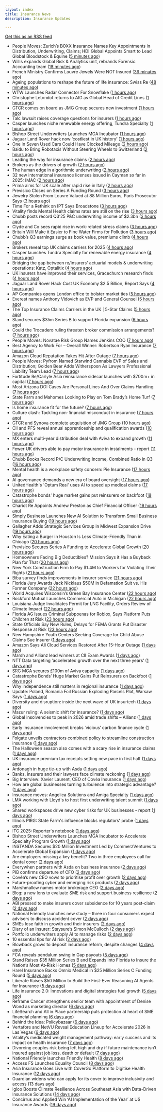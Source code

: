 ```yaml
---
layout: index
title: Insurance News
description: Insurance Updates

---
```


[Get this as an RSS feed](/insurance.rss)

<!-- news_marker starts -->
- People Moves: Zurich’s BOXX Insurance Names Key Appointments in Distribution, Underwriting, Claims; HDI Global Appoints Smart to Lead Global Bloodstock & Equine ([5 minutes ago](https://www.insurancejournal.com/news/international/2025/10/22/844713.htm))
- Willis expands Global Risk & Analytics unit, rebrands Forensic Accounting team ([18 minutes ago](https://www.reinsurancene.ws/willis-expands-global-risk-analytics-unit-rebrands-forensic-accounting-team/))
- French Ministry Confirms Louvre Jewels Were NOT Insured ([36 minutes ago](https://insurance-edge.net/2025/10/22/french-ministry-confirms-louvre-jewels-were-not-insured/))
- Ageing populations to reshape the future of life insurance: Swiss Re ([48 minutes ago](https://www.reinsurancene.ws/ageing-populations-to-reshape-the-future-of-life-insurance-swiss-re/))
- WTW Launches Radar Connector For Snowflake ([1 hours ago](https://insurance-edge.net/2025/10/22/wtw-launches-radar-connector-for-snowflake/))
- Christophe Letondot returns to AIG as Global Head of Credit Lines ([1 hours ago](https://www.reinsurancene.ws/christophe-letondot-returns-to-aig-as-global-head-of-credit-lines/))
- GTCR comes on board as JMG Group secures new investment ([1 hours ago](https://www.postonline.co.uk/broker/7959250/gtcr-comes-on-board-as-jmg-group-secures-new-investment))
- Talc lawsuit raises coverage questions for insurers ([1 hours ago](https://www.postonline.co.uk/commercial/7959251/talc-lawsuit-raises-coverage-questions-for-insurers))
- Casper launches niche renewable energy offering, Tundra Specialty ([1 hours ago](https://www.reinsurancene.ws/casper-launches-niche-renewable-energy-offering-tundra-specialty/))
- Bishop Street Underwriters Launches MGA Incubator ([1 hours ago](https://insurance-edge.net/2025/10/22/bishop-street-underwriters-launches-mga-incubator/))
- Jaguar Land Rover hack now ‘costliest in UK history’ ([1 hours ago](https://www.postonline.co.uk/news/7959253/jaguar-land-rover-hack-now-%E2%80%98costliest-in-uk-history%E2%80%99))
- One in Seven Used Cars Could Have Clocked Mileage ([2 hours ago](https://insurance-edge.net/2025/10/22/one-in-seven-used-cars-could-have-clocked-mileage/))
- Baidu to Bring Robotaxis Without Steering Wheels to Switzerland ([2 hours ago](https://www.insurancejournal.com/news/international/2025/10/22/844709.htm))
- Leading the way for insurance claims ([2 hours ago](https://www.insurancebusinessmag.com/uk/tv/leading-the-way-for-insurance-claims-553875.aspx))
- Brokers as the drivers of growth ([2 hours ago](https://www.insurancebusinessmag.com/uk/news/columns/brokers-as-the-drivers-of-growth-553874.aspx))
- The human edge in algorithmic underwriting ([2 hours ago](https://www.insurancebusinessmag.com/uk/news/technology/the-human-edge-in-algorithmic-underwriting-553873.aspx))
- 32 new international insurance licenses issued in Cayman so far in 2025: IMAC ([2 hours ago](https://www.reinsurancene.ws/32-new-international-insurance-licenses-issued-in-cayman-so-far-in-2025-imac/))
- Prima aims for UK scale after rapid rise in Italy ([2 hours ago](https://www.postonline.co.uk/news/7959238/prima-aims-for-uk-scale-after-rapid-rise-in-italy))
- Previsico Closes on Series A Funding Round ([3 hours ago](https://insurance-edge.net/2025/10/22/previsico-closes-on-series-a-funding-round/))
- Jewelry Stolen From Louvre Valued at 88 Million Euros, Paris Prosecutor Says ([3 hours ago](https://www.insurancejournal.com/news/international/2025/10/22/844689.htm))
- Time For a Rethink on IPT Says Broadstone ([3 hours ago](https://insurance-edge.net/2025/10/22/time-for-a-rethink-on-ipt-says-broadstone/))
- Vitality finds Mental Health claims rates are still on the rise ([3 hours ago](https://ifamagazine.com/vitality-finds-mental-health-claims-rates-are-still-on-the-rise/))
- Chubb posts record Q3’25 P&C underwriting income of $2.3bn ([3 hours ago](https://www.reinsurancene.ws/chubb-posts-record-q325-pc-underwriting-income-of-2-3bn/))
- Clyde and Co sees rapid rise in work-related stress claims ([3 hours ago](https://www.postonline.co.uk/commercial/7959240/clyde-and-co-sees-rapid-rise-in-work-related-stress-claims))
- Britain Will Make it Easier to Fine Water Firms for Pollution ([3 hours ago](https://www.insurancejournal.com/news/international/2025/10/22/844694.htm))
- Chubb’s Q3 earnings surge as book value, premiums climb ([4 hours ago](https://www.insurancebusinessmag.com/uk/news/breaking-news/chubbs-q3-earnings-surge-as-book-value-premiums-climb-553846.aspx))
- Brokers reveal top UK claims carriers for 2025 ([4 hours ago](https://www.insurancebusinessmag.com/uk/news/claims/brokers-reveal-top-uk-claims-carriers-for-2025-553843.aspx))
- Casper launches Tundra Specialty for renewable energy insurance ([4 hours ago](https://www.insurancebusinessmag.com/uk/news/breaking-news/casper-launches-tundra-specialty-for-renewable-energy-insurance-553838.aspx))
- Bridging the gap between re/insurers’ actuarial models & underwriting operations: Katz, Optalitix ([4 hours ago](https://www.reinsurancene.ws/bridging-the-gap-between-re-insurers-actuarial-models-underwriting-operations-katz-optalitix/))
- UK insurers have improved their services, Gracechurch research finds ([4 hours ago](https://www.insurancebusinessmag.com/uk/news/breaking-news/uk-insurers-have-improved-their-services-gracechurch-research-finds-553835.aspx))
- Jaguar Land Rover Hack Cost UK Economy $2.5 Billion, Report Says ([4 hours ago](https://www.insurancejournal.com/news/international/2025/10/22/844686.htm))
- AP Companies opens London office to bolster market ties ([5 hours ago](https://www.insurancebusinessmag.com/uk/news/breaking-news/ap-companies-opens-london-office-to-bolster-market-ties-553834.aspx))
- Everest names Anthony Vidovich as EVP and General Counsel ([5 hours ago](https://www.reinsurancene.ws/everest-names-anthony-vidovich-as-evp-and-general-counsel/))
- The Top Insurance Claims Carriers in the UK | 5-Star Claims ([5 hours ago](https://www.insurancebusinessmag.com/uk/best-insurance/the-top-insurance-claims-carriers-in-the-uk--5star-claims-552040.aspx))
- Stand secures $35m Series B to support Florida expansion ([6 hours ago](https://www.reinsurancene.ws/stand-secures-35m-series-b-to-support-florida-expansion/))
- Could the Trocadero ruling threaten broker commission arrangements? ([7 hours ago](https://www.postonline.co.uk/broker/7958897/could-the-trocadero-ruling-threaten-broker-commission-arrangements))
- People Moves: Novatae Risk Group Names Jenkins COO ([7 hours ago](https://www.insurancejournal.com/news/national/2025/10/22/844475.htm))
- Best Agency to Work For – Overall Winner: Robertson Ryan Insurance ([7 hours ago](https://www.insurancejournal.com/news/national/2025/10/22/844655.htm))
- Amazon Cloud Reputation Takes Hit After Outage ([7 hours ago](https://www.insurancejournal.com/news/national/2025/10/22/844621.htm))
- People Moves: Pyfrom Named Starwind Cannabis EVP of Sales and Distribution; Golden Bear Adds Witherspoon As Lawyers Professional Liability Team Lead ([7 hours ago](https://www.insurancejournal.com/news/west/2025/10/22/844633.htm))
- Fortitude Re/Carlyle Asia reinsurance sidecar launches with $700m+ in capital ([7 hours ago](https://www.reinsurancene.ws/fortitude-re-carlyle-asia-reinsurance-sidecar-launches-with-700m-in-capital/))
- Most Arizona DOI Cases Are Personal Lines And Over Claims Handling ([7 hours ago](https://www.insurancejournal.com/news/west/2025/10/22/844661.htm))
- State Farm and Mahomes Looking to Play on Tom Brady’s Home Turf ([7 hours ago](https://www.insurancejournal.com/news/east/2025/10/22/844675.htm))
- Is home insurance fit for the future? ([7 hours ago](https://www.postonline.co.uk/personal/7959041/is-home-insurance-fit-for-the-future))
- Culture clash: Tackling non-financial misconduct in insurance ([7 hours ago](https://www.postonline.co.uk/regulation/7958979/culture-clash-tackling-non-financial-misconduct-in-insurance))
- GTCR and Synova complete acquisition of JMG Group ([10 hours ago](https://www.insurancebusinessmag.com/uk/news/mergers-acquisitions/gtcr-and-synova-complete-acquisition-of-jmg-group-553807.aspx))
- CII and PFS reveal annual apprenticeship and qualification awards ([10 hours ago](https://www.insurancebusinessmag.com/uk/news/breaking-news/cii-and-pfs-reveal-annual-apprenticeship-and-qualification-awards-553805.aspx))
- MX enters multi-year distribution deal with Aviva to expand growth ([11 hours ago](https://www.insurancebusinessmag.com/uk/news/breaking-news/mx-enters-multiyear-distribution-deal-with-aviva-to-expand-growth-553801.aspx))
- Fewer UK drivers able to pay motor insurance in instalments - report ([11 hours ago](https://www.insurancebusinessmag.com/uk/news/auto-motor/fewer-uk-drivers-able-to-pay-motor-insurance-in-instalments--report-553798.aspx))
- Chubb Books Record P/C Underwriting Income, Combined Ratio in Q3 ([16 hours ago](https://www.insurancejournal.com/news/national/2025/10/21/844664.htm))
- Mental health is a workplace safety concern: Pie Insurance ([17 hours ago](https://www.dig-in.com/news/mental-health-is-a-workplace-safety-concern-pie-insurance))
- AI governance demands a new era of board oversight ([17 hours ago](https://www.dig-in.com/opinion/ai-governance-demands-a-new-era-of-oversight))
- UnitedHealth's 'Optum Real' uses AI to speed up medical claims ([17 hours ago](https://www.dig-in.com/articles/unitedhealth-uses-ai-to-speed-up-medical-claims))
- Catastrophe bonds' huge market gains put reinsurers on backfoot ([18 hours ago](https://www.dig-in.com/articles/catastrophe-bonds-huge-market-gains-reinsurers-on-backfoot))
- Chariot Re Appoints Andrew Preston as Chief Financial Officer ([19 hours ago](https://www.insurtechinsights.com/chariot-re-appoints-andrew-preston-as-chief-financial-officer/))
- Simply Business Launches New AI Solution to Transform Small Business Insurance Buying ([19 hours ago](https://www.insurtechinsights.com/simply-business-launches-new-ai-solution-to-transform-small-business-insurance-buying/))
- Gallagher Adds Strategic Services Group in Midwest Expansion Drive ([19 hours ago](https://www.insurtechinsights.com/gallagher-adds-strategic-services-group-in-midwest-expansion-drive/))
- Why Eating a Burger in Houston Is Less Climate-Friendly Than in Chicago ([20 hours ago](https://www.insurancejournal.com/news/southcentral/2025/10/21/844634.htm))
- Previsico Secures Series A Funding to Accelerate Global Growth ([20 hours ago](https://www.insurtechinsights.com/previsico-secures-series-a-funding-to-accelerate-global-growth/))
- Homeowners Facing Big Deductibles? Mission Says it Has a Buyback Plan for That ([20 hours ago](https://www.insurancejournal.com/news/southeast/2025/10/21/844620.htm))
- New York Construction Firm to Pay $1.4M to Workers for Violating Their Rights ([21 hours ago](https://www.insurancejournal.com/news/east/2025/10/21/844614.htm))
- Biba survey finds improvements in insurer service ([21 hours ago](https://www.postonline.co.uk/news/7959244/biba-survey-finds-improvements-in-insurer-service))
- Florida Jury Awards Jack Nicklaus $50M in Defamation Suit vs. His Former Company ([22 hours ago](https://www.insurancejournal.com/news/southeast/2025/10/21/844593.htm))
- World Acquires Wisconsin’s Green Bay Insurance Center ([22 hours ago](https://www.insurancejournal.com/news/midwest/2025/10/21/844604.htm))
- Rockford Mutual Launches Commercial Auto in Michigan ([22 hours ago](https://www.insurancejournal.com/news/midwest/2025/10/21/844598.htm))
- Louisiana Judge Invalidates Permit for LNG Facility, Orders Review of Climate Impact ([22 hours ago](https://www.insurancejournal.com/news/southcentral/2025/10/21/844592.htm))
- Florida AG Issues Criminal Subpoenas for Roblox, Says Platform Puts Children at Risk ([23 hours ago](https://www.insurancejournal.com/news/southeast/2025/10/21/844583.htm))
- State Officials Say New Rules, Delays for FEMA Grants Put Disaster Response at Risk ([23 hours ago](https://www.insurancejournal.com/news/national/2025/10/21/844580.htm))
- New Hampshire Youth Centers Seeking Coverage for Child Abuse Claims Sue Insurer ([1 days ago](https://www.insurancejournal.com/news/east/2025/10/21/844505.htm))
- Amazon Says All Cloud Services Restored After 15-Hour Outage ([1 days ago](https://www.insurancejournal.com/news/national/2025/10/21/844559.htm))
- Marsh and Allianz lead winners at CII Exam Awards ([1 days ago](https://www.postonline.co.uk/people/7959243/marsh-and-allianz-lead-winners-at-cii-exam-awards))
- NTT Data targeting ‘accelerated growth over the next three years’ ([1 days ago](https://www.postonline.co.uk/news/7959241/ntt-data-targeting-%E2%80%98accelerated-growth-over-the-next-three-years%E2%80%99))
- SRG MGA secures £100m of Aviva capacity ([1 days ago](https://www.postonline.co.uk/news/7959242/srg-mga-secures-%C2%A3100m-of-aviva-capacity))
- Catastrophe Bonds’ Huge Market Gains Put Reinsurers on Backfoot ([1 days ago](https://www.insurancejournal.com/news/international/2025/10/21/844553.htm))
- Why independence still matters in regional insurance ([1 days ago](https://www.insurancebusinessmag.com/uk/news/breaking-news/why-independence-still-matters-in-regional-insurance-553717.aspx))
- Update: Poland, Romania Foil Russian Exploding Parcels Plot, Warsaw Says ([1 days ago](https://www.insurancejournal.com/news/international/2025/10/21/844536.htm))
- Diversity and disruption: inside the next wave of UK insurtech ([1 days ago](https://www.insurancebusinessmag.com/uk/news/technology/diversity-and-disruption-inside-the-next-wave-of-uk-insurtech-553716.aspx))
- Mazur ruling: A seismic shift for insurance? ([1 days ago](https://www.postonline.co.uk/regulation/7959211/mazur-ruling-a-seismic-shift-for-insurance))
- Global insolvencies to peak in 2026 amid trade shifts – Allianz ([1 days ago](https://www.insurancebusinessmag.com/uk/news/breaking-news/global-insolvencies-to-peak-in-2026-amid-trade-shifts--allianz-553699.aspx))
- Early insurance involvement breaks ‘vicious’ carbon finance cycle ([1 days ago](https://www.postonline.co.uk/commercial/7959225/early-insurance-involvement-breaks-%E2%80%98vicious%E2%80%99-carbon-finance-cycle))
- Folgate unveils contractors combined policy to streamline construction insurance ([1 days ago](https://www.insurancebusinessmag.com/uk/news/construction-engineering/folgate-unveils-contractors-combined-policy-to-streamline-construction-insurance-553695.aspx))
- The Halloween season also comes with a scary rise in insurance claims ([1 days ago](https://www.insurancebusinessmag.com/uk/news/claims/the-halloween-season-also-comes-with-a-scary-rise-in-insurance-claims-553692.aspx))
- UK insurance premium tax receipts setting new pace in first half ([1 days ago](https://www.insurancebusinessmag.com/uk/news/life-insurance/uk-insurance-premium-tax-receipts-setting-new-pace-in-first-half-553691.aspx))
- Ardonagh in huge tie-up with Asda ([1 days ago](https://www.insurancebusinessmag.com/uk/news/breaking-news/ardonagh-in-huge-tieup-with-asda-553677.aspx))
- Banks, insurers and their lawyers face climate reckoning ([1 days ago](https://www.postonline.co.uk/regulation/7959115/banks-insurers-and-their-lawyers-face-climate-reckoning))
- Big Interview: Xavier Laurent, CEO of Covéa Insurance ([1 days ago](https://www.postonline.co.uk/personal/7959227/big-interview-xavier-laurent-ceo-of-cov%C3%A9a-insurance))
- How are global businesses turning turbulence into strategic advantage? ([1 days ago](https://www.insurancebusinessmag.com/uk/news/breaking-news/how-are-global-businesses-turning-turbulence-into-strategic-advantage-553645.aspx))
- Insurance moves: Angelica Solutions and Amiga Specialty ([1 days ago](https://www.insurancebusinessmag.com/uk/news/breaking-news/insurance-moves-angelica-solutions-and-amiga-specialty-553643.aspx))
- LMA working with Lloyd's to host first underwriting talent summit ([1 days ago](https://www.insurancebusinessmag.com/uk/news/breaking-news/lma-working-with-lloyds-to-host-first-underwriting-talent-summit-553641.aspx))
- Shared workspaces drive new cyber risks for UK businesses - report ([1 days ago](https://www.insurancebusinessmag.com/uk/news/cyber/shared-workspaces-drive-new-cyber-risks-for-uk-businesses--report-553639.aspx))
- Illinois PIRG: State Farm's influence blocks regulators' probe ([1 days ago](https://www.dig-in.com/news/illinois-pirg-state-farms-influence-blocks-regulators))
- ITC 2025: Reporter's notebook ([1 days ago](https://www.dig-in.com/news/itc-2025-reporters-notebook))
- Bishop Street Underwriters Launches MGA Incubator to Accelerate Specialty Program Growth ([1 days ago](https://www.insurtechinsights.com/bishop-street-underwriters-launches-mga-incubator-to-accelerate-specialty-program-growth/))
- INSTANDA Secures $20 Million Investment Led by CommerzVentures to Accelerate Global Expansion ([1 days ago](https://www.insurtechinsights.com/instanda-secures-20-million-investment-led-by-commerzventures-to-accelerate-global-expansion/))
- Are employers missing a key benefit? Two in three employees call for dental cover ([2 days ago](https://ifamagazine.com/are-employers-missing-a-key-benefit-two-in-three-employees-call-for-dental-cover/))
- Everywhen partners with Asda on business insurance ([2 days ago](https://www.postonline.co.uk/commercial/7959237/everywhen-partners-with-asda-on-business-insurance))
- PIB confirms departure of CFO ([2 days ago](https://www.postonline.co.uk/news/7959236/pib-confirms-departure-of-cfo))
- Covéa’s new CEO vows to prioritise profit over growth ([2 days ago](https://www.postonline.co.uk/news/7959229/cov%C3%A9a%E2%80%99s-new-ceo-vows-to-prioritise-profit-over-growth))
- Future-proofing cyber and emerging risk products ([2 days ago](https://www.insurancebusinessmag.com/uk/news/cyber/futureproofing-cyber-and-emerging-risk-products-553564.aspx))
- Marshmallow names motor brokerage CEO ([2 days ago](https://www.postonline.co.uk/people/7959234/marshmallow-names-motor-brokerage-ceo))
- Blog: a new lens to evaluate SME risk and support business resilience ([2 days ago](https://www.postonline.co.uk/market-access/7959213/blog-a-new-lens-to-evaluate-sme-risk-and-support-business-resilience))
- ABI pressed to make insurers cover subsidence for 10 years post-claim ([2 days ago](https://www.postonline.co.uk/claims/7959230/abi-pressed-to-make-insurers-cover-subsidence-for-10-years-post-claim))
- National Friendly launches new study – three in four consumers expect advisers to discuss accident cover ([2 days ago](https://ifamagazine.com/national-friendly-launches-new-study-three-in-four-consumers-expect-advisers-to-discuss-accident-cover/))
- SMEs lose faith in growth and their insurers ([2 days ago](https://www.postonline.co.uk/claims/7959028/smes-lose-faith-in-growth-and-their-insurers))
- Diary of an Insurer: Staysure’s Simon McCulloch ([2 days ago](https://www.postonline.co.uk/personal/7958935/diary-of-an-insurer-staysure%E2%80%99s-simon-mcculloch))
- Portfolio underwriters apply AI to manage risks ([2 days ago](https://www.dig-in.com/news/portfolio-underwriters-apply-ai-to-manage-risks))
- 10 essential tips for AI risk ([2 days ago](https://www.dig-in.com/opinion/10-essential-tips-for-ai-risk))
- Blowback grows to deposit insurance reform, despite changes ([4 days ago](https://www.dig-in.com/dig))
- FCA reveals pendulum swing in Gap payouts ([5 days ago](https://www.postonline.co.uk/news/7959226/fca-reveals-pendulum-swing-in-gap-payouts))
- Stand Raises $35 Million Series B and Expands into Florida to Insure the Nation’s Most At-Risk Homes ([5 days ago](https://www.insurtechinsights.com/stand-raises-35-million-series-b-and-expands-into-florida-to-insure-the-nations-most-at-risk-homes/))
- Harel Insurance Backs Omnix Medical in $25 Million Series C Funding Round ([5 days ago](https://www.insurtechinsights.com/harel-insurance-backs-omnix-medical-in-25-million-series-c-funding-round/))
- Liberate Raises $50 Million to Build the First-Ever Reasoning AI Agents for Insurance ([5 days ago](https://www.insurtechinsights.com/liberate-raises-50-million-to-build-the-first-ever-reasoning-ai-agents-for-insurance/))
- Life insurance 2.0: Innovations and digital strategies fuel growth ([5 days ago](https://www.dig-in.com/opinion/innovations-and-digital-strategies-fuel-growth))
- Reframe Cancer strengthens senior team with appointment of Denise Wond as marketing director ([6 days ago](https://ifamagazine.com/reframe-cancer-strengthens-senior-team-with-appointment-of-denise-wond-as-marketing-director/))
- LifeSearch and All in Place partnership puts protection at heart of SME financial planning ([6 days ago](https://ifamagazine.com/lifesearch-and-all-in-place-partnership-puts-protection-at-heart-of-sme-financial-planning/))
- Behind the Idea: Policybazaar ([6 days ago](https://thefintechtimes.com/behind-the-idea-policybazaar/))
- Vertafore and NetVU Reveal Education Lineup for Accelerate 2026 in Las Vegas ([6 days ago](https://www.insurtechinsights.com/vertafore-and-netvu-reveal-education-lineup-for-accelerate-2026-in-las-vegas/))
- Vitality’s medicated weight management pathway: early success and its impact on health insurance ([7 days ago](https://ifamagazine.com/vitalitys-medicated-weight-management-pathway-early-success-and-its-impact-on-health-insurance/))
- Divorcing couples risk being left high and dry if future maintenance isn’t insured against job loss, death or default ([7 days ago](https://ifamagazine.com/divorcing-couples-risk-being-left-high-and-dry-if-future-maintenance-isnt-insured-against-job-loss-death-or-default/))
- National Friendly launches Friendly Health ([8 days ago](https://ifamagazine.com/national-friendly-launches-friendly-health/))
- Access FS Launches Equality Council ([8 days ago](https://ifamagazine.com/access-fs-launches-equality-council/))
- Asia Insurance Goes Live with CoverGo Platform to Digitise Health Insurance ([12 days ago](https://thefintechtimes.com/asia-insurance-goes-live-with-covergo-platform-to-digitise-health-insurance/))
- Guardian widens who can apply for its cover to improve inclusivity and access ([13 days ago](https://ifamagazine.com/guardian-widens-who-can-apply-for-its-cover-to-improve-inclusivity-and-access/))
- Igloo Boosts Climate Resilience Across Southeast Asia with Data-Driven Insurance Solutions ([14 days ago](https://thefintechtimes.com/igloo-boosts-climate-resilience-across-southeast-asia-with-data-driven-insurance-solutions/))
- Concirrus and Applied Win ‘AI Implementation of the Year’ at US Insurance Awards ([19 days ago](https://thefintechtimes.com/concirrus-ai-cuts-aviation-underwriting-time-from-36-hours-to-minutes-for-applied-aviation/))

<!-- news_marker ends -->